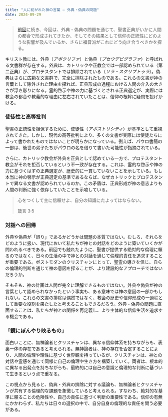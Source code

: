 ```yaml
---
title: "人に紡がれた神の言葉 — 外典・偽典の問題"
date: 2024-09-29
---
```


> [前回](/blog/navigating-contradictions-biblical-interpretation-modern-ethics)に続き、今回は、外典・偽典の問題を通じて、聖書正典がいかに人間の都合で形成されてきたか、そしてその結果として信仰の正統性にどのような影響が及んでいるか、さらに福音派がこれにどう向き合うべきかを探る。

キリスト教には、外典（_アポクリファ_）と偽典（_プセウデピグラファ_）と呼ばれる文書群が存在する。外典は、カトリックや正教会では一部認められている（第二正典）が、プロテスタントでは排除されている（_ソラ・スクリプトゥラ_）。偽典はさらに広範な文書群で、完全に排除されたものである。これらの文書が神の言葉として除外された理由を探れば、正典形成の過程における人間の介入の大きさが浮き彫りになる。霊的啓示や神の力に基づくとされる正典選定が、実際には教会の都合や教義的な理由に左右されていたことは、信仰の根幹に疑問を投げかける。

### 使徒性と高等批判

聖書の正統性を担保するために、使徒性（_アポストリシティ_）が基準として重視されてきた。しかし、現代の高等批判により、多くの文書が実際には使徒たちによって書かれたものではないことが明らかになっている。例えば、パウロ書簡の一部は、後世の弟子たちがパウロの名を借りて書いた可能性が指摘されている。

さらに、カトリック教会が外典を正典として認めている一方で、プロテスタント教会がそれを拒否しているという不一致が存在する。これは、霊的な啓示や神の力に基づくはずの正典選定が、歴史的に一貫していないことを示している。もし本当に神の啓示が正典選定の基準であるならば、なぜカトリックとプロテスタントで異なる文書が認められているのか。この矛盾は、正典形成が神の意志よりも人間の判断に強く依存していたことを示唆している。

> 心をつくして主に信頼せよ、自分の知識にたよってはならない。
> 
> 箴言 3:5

### 対話への回帰

外典や偽典が「誤り」であるかどうかは問題の本質ではない。むしろ、それらをどのように扱い、現代において私たちが神との対話をどのように築いていくかが問われるべきである。前回でも触れたように、聖書が提供する絶対的な倫理に頼るのではなく、日々の生活の中で神との対話を通じて倫理的責任を追求することが重要である。ポストモダンのクリスチャンにとって、聖霊の導きを信じ、自らの倫理的判断を通じて神の意図を探ることが、より建設的なアプローチではないだろうか。

そもそも、神の計画は人間が完全に理解できるものではない。外典や偽典が神の言葉として認められなかったという事実も、ある意味では神の意図の一部かもしれない。これらの文書の排除は偶然ではなく、教会の歴史や信仰形成の一過程として重要な役割を果たしたと考えることもできるだろう。外典・偽典の問題に直面することは、私たちが神との関係を再定義し、より主体的な信仰生活を追求する機会である。

### 「鏡にぼんやり映るもの」

面白いことに、無神論者とクリスチャンは、異なる信仰体系を持ちながらも、表裏一体の存在であると考えられる。無神論者は、神の存在を否定することにより、人間の倫理や理性に基づく世界観を持っているが、クリスチャンは、神との対話や霊感を通じて同様に自己の倫理や生き方を構築していく。両者は、根本的に異なる出発点を持ちながらも、最終的には自己の意識と倫理的な判断に基づいて生きるという点で重なる。

この視点から見ると、偽典・外典の排除に対する議論も、無神論者とクリスチャンが共有する倫理的な課題を象徴していると考えられる。すなわち、絶対的な基準に頼ることの危険性や、自己の責任に基づく判断の重要性である。信仰の有無にかかわらず、私たちは日々の選択の中で、自分自身の倫理的な責任を問う必要がある。
